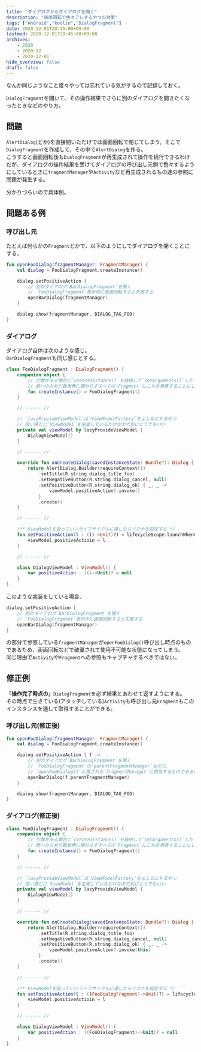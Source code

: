```yaml
---
title: "ダイアログからダイアログを開く"
description: "画面回転で色々アレするやつの対策"
tags: ["Android","kotlin","DialogFragment"]
date: 2020-12-01T20:45:00+09:00
lastmod: 2020-12-01T20:45:00+09:00
archives:
    - 2020
    - 2020-12
    - 2020-12-01
hide_overview: false
draft: false
---
```


なんか同じようなこと度々やっては忘れている気がするので記録しておく。

`DialogFragment`を開いて、その操作結果でさらに別のダイアログを開きたくなったときなどのやり方。

## 問題

`AlertDialog`(とか)を直接開いただけでは画面回転で閉じてしまう。そこで`DialogFragment`を作成して、その中で`AlertDialog`を作る。  
こうすると画面回転後も`DialogFragment`が再生成されて操作を続行できるわけだが、ダイアログの操作結果を受けてダイアログの呼び出し元側で色々するようにしているときに`fragmentManager`や`Activity`など再生成されるもの達の参照に問題が発生する。

分かりづらいので具体例。

## 問題ある例

### 呼び出し元

たとえば何らかの`Fragment`とかで、以下のようにしてダイアログを開くことにする。

```kt
fun openFooDialog(fragmentManager: FragmentManager) {
    val dialog = FooDialogFragment.createInstance()

    dialog.setPositiveAction {
        // 別のダイアログ`BarDialogFragment`を開く
        // `FooDialogFragment`表示中に画面回転すると失敗する
        openBarDialog(fragmentManager)
    }

    dialog.show(fragmentManager, DIALOG_TAG_FOO)
}
```

### ダイアログ

ダイアログ自体は次のような感じ。  
`BarDialogFragment`も同じ感じとする。

```kt
class FooDialogFragment : DialogFragment() {
    companion object {
        // 引数がある場合に`createInstance()`を経由して`setArguments()`したりしている
        // 統一のため引数有無に関わらずすべての`Fragment`にこれを用意することにしている
        fun createInstance() = FooDialogFragment()
    }

    // ------ //

    // `lazyProvideViewModel`は`ViewModelFactory`をよしなにやるやつ
    // 良い感じに`ViewModel`を生成しているだけなので別にどうでもいい
    private val viewModel by lazyProvideViewModel {
        DialogViewModel()
    }

    // ------ //

    override fun onCreateDialog(savedInstanceState: Bundle?): Dialog {
        return AlertDialog.Builder(requireContext())
            .setTitle(R.string.dialog_title_foo)
            .setNegativeButton(R.string.dialog_cancel, null)
            .setPositiveButton(R.string.dialog_ok) { _, _ ->
                viewModel.positiveAction?.invoke()
            }
            .create()
    }

    // ------ //

    /** ViewModelを扱っていいライフサイクルに達したらリスナを設定する */
    fun setPositiveAction(l : (()->Unit)?) = lifecycleScope.launchWhenCreated {
        viewModel.positiveActioin = l
    }

    // ------ //

    class DialogViewModel : ViewModel() {
        var positiveAction : (()->Unit)? = null
    }
}
```

このような実装をしている場合、

```kt
dialog.setPositiveAction {
    // 別のダイアログ`BarDialogFragment`を開く
    // `FooDialogFragment`表示中に画面回転すると失敗する
    openBarDialog(fragmentManager)
}
```

の部分で参照している`fragmentManager`が`openFooDialog()`呼び出し時点のものであるため、画面回転などで破棄されて使用不可能な状態になってしまう。  
同じ理由で`Activity`や`Fragment`への参照もキャプチャするべきではない。

## 修正例

**「操作完了時点の」**`DialogFragment`を必ず結果とあわせて返すようにする。  
その時点で生きている(アタッチしている)`Activity`も呼び出し元`Fragment`もこのインスタンスを通して取得することができる。

### 呼び出し元(修正後)

```kt
fun openFooDialog(fragmentManager: FragmentManager) {
    val dialog = FooDialogFragment.createInstance()

    dialog.setPositiveAction { f ->
        // 別のダイアログ`BarDialogFragment`を開く
        // `FooDialogFragment`の`parentFragmentManager`なので、
        // `openFooDialog()`に渡された`fragmentManager`に相当するものである(再生成されていたらインスタンスは別である)
        openBarDialog(f.parentFragmentManager)
    }

    dialog.show(fragmentManager, DIALOG_TAG_FOO)
}
```

### ダイアログ(修正後)

```kt
class FooDialogFragment : DialogFragment() {
    companion object {
        // 引数がある場合に`createInstance()`を経由して`setArguments()`したりしている
        // 統一のため引数有無に関わらずすべての`Fragment`にこれを用意することにしている
        fun createInstance() = FooDialogFragment()
    }

    // ------ //

    // `lazyProvideViewModel`は`ViewModelFactory`をよしなにやるやつ
    // 良い感じに`ViewModel`を生成しているだけなので別にどうでもいい
    private val viewModel by lazyProvideViewModel {
        DialogViewModel()
    }

    // ------ //

    override fun onCreateDialog(savedInstanceState: Bundle?): Dialog {
        return AlertDialog.Builder(requireContext())
            .setTitle(R.string.dialog_title_foo)
            .setNegativeButton(R.string.dialog_cancel, null)
            .setPositiveButton(R.string.dialog_ok) { _, _ ->
                viewModel.positiveAction?.invoke(this)
            }
            .create()
    }

    // ------ //

    /** ViewModelを扱っていいライフサイクルに達したらリスナを設定する */
    fun setPositiveAction(l : ((FooDialogFragment)->Unit)?) = lifecycleScope.launchWhenCreated {
        viewModel.positiveActioin = l
    }

    // ------ //

    class DialogViewModel : ViewModel() {
        var positiveAction : ((FooDialogFragment)->Unit)? = null
    }
}
```
